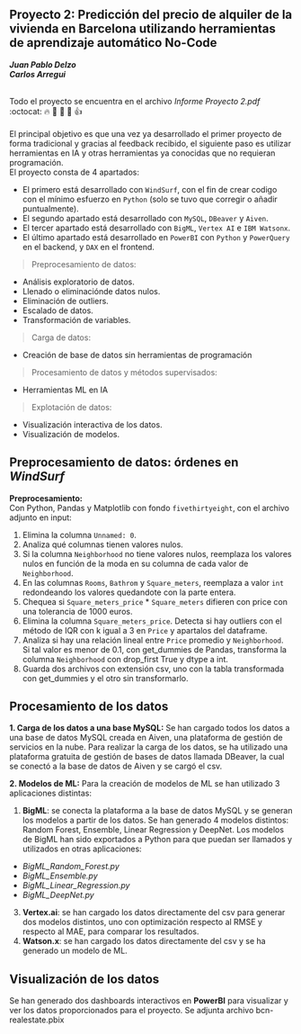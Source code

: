 ## Proyecto 2: Predicción del precio de alquiler de la vivienda en Barcelona utilizando herramientas de aprendizaje automático No-Code
***Juan Pablo Delzo***<br>
***Carlos Arregui***<br> <br>

Todo el proyecto se encuentra en el archivo *Informe Proyecto 2.pdf*
:octocat: :fire: :pray: :muscle: :walking: :thumbsup:<br> <br>
El principal objetivo es que una vez ya desarrollado el primer proyecto de forma tradicional y gracias al feedback recibido, el siguiente paso es utilizar herramientas en IA y otras herramientas ya conocidas que no requieran programación. <br>
El proyecto consta de 4 apartados: <br>
- El primero está desarrollado con `WindSurf`, con el fin de crear codigo con el mínimo esfuerzo en `Python` (solo se tuvo que corregir o añadir puntualmente).<br>
- El segundo apartado está desarrollado con `MySQL`, `DBeaver` y `Aiven`.<br>
- El tercer apartado está desarrollado con `BigML`, `Vertex AI` e `IBM Watsonx`.<br>
- El último apartado está desarrollado en `PowerBI` con `Python` y `PowerQuery` en el backend, y `DAX` en el frontend. <br>
> Preprocesamiento de datos:
- Análisis exploratorio de datos.
- Llenado o eliminaciónde datos nulos.
- Eliminación de outliers.
- Escalado de datos.
- Transformación de variables.
> Carga de datos:
- Creación de base de datos sin herramientas de programación
> Procesamiento de datos y métodos supervisados:
- Herramientas ML en IA
> Explotación de datos:
- Visualización interactiva de los datos.
- Visualización de modelos. 

## Preprocesamiento de datos: órdenes en *WindSurf*
**Preprocesamiento:**
<br>
Con Python, Pandas y Matplotlib con fondo `fivethirtyeight`, con el archivo adjunto en input: <br>
1. Elimina la columna `Unnamed: 0`. 
2. Analiza qué columnas tienen valores nulos. 
3. Si la columna `Neighborhood` no tiene valores nulos, reemplaza los valores nulos en función de la moda en su columna de cada valor de `Neighborhood`. 
4. En las columnas `Rooms`, `Bathrom` y `Square_meters`, reemplaza a valor `int` redondeando los valores quedandote con la parte entera.
5. Chequea si `Square_meters_price` * `Square_meters` difieren con price con una tolerancia de 1000 euros. 
6. Elimina la columna `Square_meters_price`. Detecta si hay outliers con el método de IQR con k igual a 3 en `Price` y apartalos del dataframe. 
7. Analiza si hay una relación lineal entre `Price` promedio y `Neighborhood`. Si tal valor es menor de 0.1, con get_dummies de Pandas, transforma la columna `Neighborhood` con drop_first True y dtype a int. 
8. Guarda dos archivos con extensión csv, uno con la tabla transformada con get_dummies y el otro sin transformarlo.

## Procesamiento de los datos
**1. Carga de los datos a una base MySQL:**
Se han cargado todos los datos a una base de datos MySQL creada en Aiven, una plataforma de gestión de servicios en la nube. Para realizar la carga de los datos, se ha utilizado una plataforma gratuita de gestión de bases de datos llamada DBeaver, la cual se conectó a la base de datos de Aiven y se cargó el csv.

**2. Modelos de ML:**
Para la creación de modelos de ML se han utilizado 3 aplicaciones distintas:
1. **BigML**: se conecta la plataforma a la base de datos MySQL y se generan los modelos a partir de los datos. Se han generado 4 modelos distintos: Random Forest, Ensemble, Linear Regression y DeepNet.
   Los modelos de BigML han sido exportados a Python para que puedan ser llamados y utilizados en otras aplicaciones:
- *BigML_Random_Forest.py*
- *BigML_Ensemble.py*
- *BigML_Linear_Regression.py*
- *BigML_DeepNet.py*
3. **Vertex.ai**: se han cargado los datos directamente del csv para generar dos modelos distintos, uno con optimización respecto al RMSE y respecto al MAE, para comparar los resultados.
4. **Watson.x**: se han cargado los datos directamente del csv y se ha generado un modelo de ML.

## Visualización de los datos
Se han generado dos dashboards interactivos en **PowerBI** para visualizar y ver los datos proporcionados para el proyecto. Se adjunta archivo bcn-realestate.pbix
